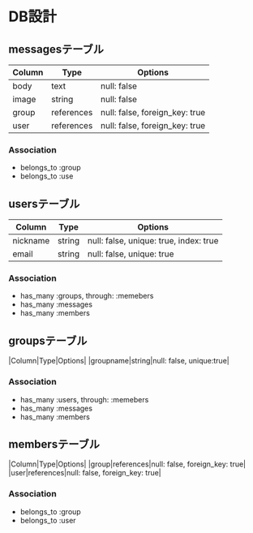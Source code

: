 # DB設計

## messagesテーブル
|Column|Type|Options|
|------|----|-------|
|body|text|null: false|
|image|string|null: false|
|group|references|null: false, foreign_key: true|
|user|references|null: false, foreign_key: true|

### Association
- belongs_to :group
- belongs_to :use

## usersテーブル
|Column|Type|Options|
|------|----|-------|
|nickname|string|null: false, unique: true, index: true|
|email|string|null: false, unique: true|

### Association
- has_many :groups, through: :memebers
- has_many :messages
- has_many :members

## groupsテーブル
|Column|Type|Options|
|groupname|string|null: false, unique:true|

### Association
- has_many :users, through: :memebers
- has_many :messages
- has_many :members

## membersテーブル
|Column|Type|Options|
|group|references|null: false, foreign_key: true|
|user|references|null: false, foreign_key: true|

### Association

- belongs_to :group
- belongs_to :user

